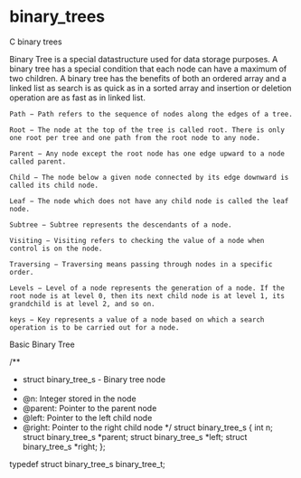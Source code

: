 # binary_trees
C binary trees

Binary Tree is a special datastructure used for data storage purposes. 
A binary tree has a special condition that each node can have a maximum of two children. 
A binary tree has the benefits of both an ordered array 
and a linked list as search is as quick as in a sorted array 
and insertion or deletion operation are as fast as in linked list.



    Path − Path refers to the sequence of nodes along the edges of a tree.

    Root − The node at the top of the tree is called root. There is only one root per tree and one path from the root node to any node.

    Parent − Any node except the root node has one edge upward to a node called parent.

    Child − The node below a given node connected by its edge downward is called its child node.

    Leaf − The node which does not have any child node is called the leaf node.

    Subtree − Subtree represents the descendants of a node.

    Visiting − Visiting refers to checking the value of a node when control is on the node.

    Traversing − Traversing means passing through nodes in a specific order.

    Levels − Level of a node represents the generation of a node. If the root node is at level 0, then its next child node is at level 1, its grandchild is at level 2, and so on.

    keys − Key represents a value of a node based on which a search operation is to be carried out for a node.

Basic Binary Tree

/**
* struct binary_tree_s - Binary tree node
*
* @n: Integer stored in the node
* @parent: Pointer to the parent node
* @left: Pointer to the left child node
* @right: Pointer to the right child node
  */
  struct binary_tree_s
  {
  int n;
  struct binary_tree_s *parent;
  struct binary_tree_s *left;
  struct binary_tree_s *right;
  };

typedef struct binary_tree_s binary_tree_t;



